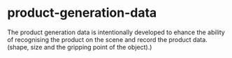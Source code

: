 # product-generation-data
The product generation data is intentionally developed to ehance the ability of recognising the product on the scene and record the product data. (shape, size and the gripping point of the object).)
